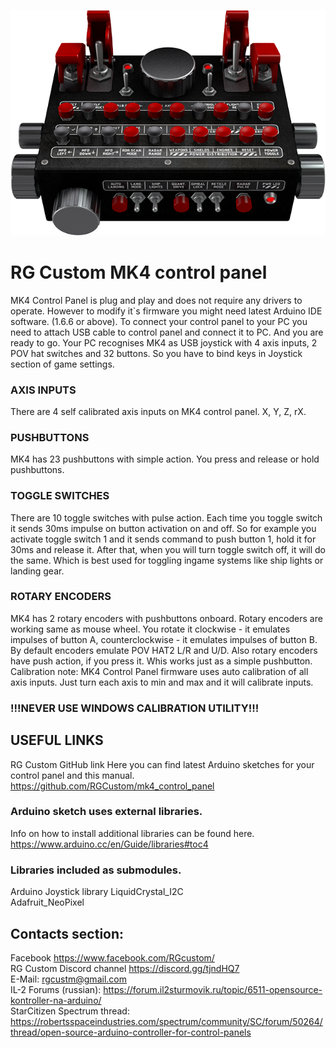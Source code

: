 ![MK4 Control panel](mk4.png)
# RG Custom MK4 control panel

MK4 Control Panel is plug and play and does not require any drivers to operate. However to modify it`s firmware you might need latest Arduino IDE software. (1.6.6 or above). To connect your control panel to your PC you need to attach USB cable to control panel and connect it to PC. And you are ready to go. Your PC recognises MK4 as USB joystick with 4 axis inputs, 2 POV hat switches and 32 buttons. So you have to bind keys in Joystick section of game settings.
### AXIS INPUTS
There are 4 self calibrated axis inputs on MK4 control panel. X, Y, Z, rX. 
### PUSHBUTTONS
MK4 has 23 pushbuttons with simple action. You press and release or hold pushbuttons.
### TOGGLE SWITCHES
There are 10 toggle switches with pulse action. Each time you toggle switch it sends 30ms impulse on button activation on and off. So for example you activate toggle switch 1 and it sends command to push button 1, hold it for 30ms and release it. After that, when you will turn toggle switch off, it will do the same. Which is best used for toggling ingame systems like ship lights or landing gear.
### ROTARY ENCODERS
MK4 has 2 rotary encoders with pushbuttons onboard. Rotary encoders are working same as mouse wheel. You rotate it clockwise - it emulates impulses of button A, counterclockwise - it emulates impulses of button B. By default encoders emulate POV HAT2 L/R and U/D. Also rotary encoders have push action, if you press it. Whis works just as a simple pushbutton. Calibration note: MK4 Control Panel firmware uses auto calibration of all axis inputs. Just turn each axis to min and max and it will calibrate inputs. 
### !!!NEVER USE WINDOWS CALIBRATION UTILITY!!!
## USEFUL LINKS
RG Custom GitHub link Here you can find latest Arduino sketches for your control panel and this manual. https://github.com/RGCustom/mk4_control_panel

### Arduino sketch uses external libraries.
Info on how to install additional libraries can be found here. https://www.arduino.cc/en/Guide/libraries#toc4 

### Libraries included as submodules.
Arduino Joystick library 
LiquidCrystal_I2C  
Adafruit_NeoPixel  

## Contacts section:
Facebook https://www.facebook.com/RGcustom/  
RG Custom Discord channel https://discord.gg/tjndHQ7  
E-Mail: rgcustm@gmail.com  
IL-2 Forums (russian): https://forum.il2sturmovik.ru/topic/6511-opensource-kontroller-na-arduino/  
StarCitizen Spectrum thread: https://robertsspaceindustries.com/spectrum/community/SC/forum/50264/thread/open-source-arduino-controller-for-control-panels  

